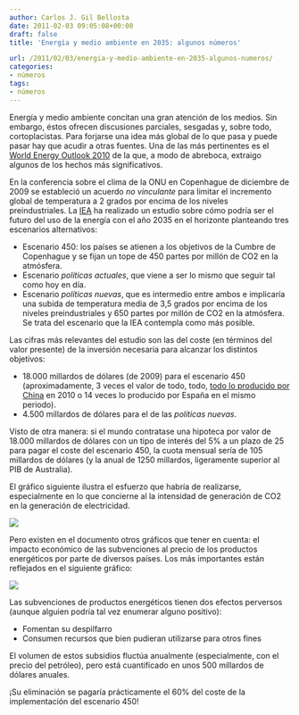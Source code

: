 ```yaml
---
author: Carlos J. Gil Bellosta
date: 2011-02-03 09:05:08+00:00
draft: false
title: 'Energía y medio ambiente en 2035: algunos números'

url: /2011/02/03/energia-y-medio-ambiente-en-2035-algunos-numeros/
categories:
- números
tags:
- números
---
```


Energía y medio ambiente concitan una gran atención de los medios. Sin embargo, éstos ofrecen discusiones parciales, sesgadas y, sobre todo, cortoplacistas. Para forjarse una idea más global de lo que pasa y puede pasar hay que acudir a otras fuentes. Una de las más pertinentes es el [World Energy Outlook 2010](http://www.worldenergyoutlook.org) de la que, a modo de abreboca, extraigo algunos de los hechos más significativos.

En la conferencia sobre el clima de la ONU en Copenhague de diciembre de 2009 se estableció un acuerdo _no vinculante_ para limitar el incremento global de temperatura a 2 grados por encima de los niveles preindustriales. La [IEA](http://www.iea.org/) ha realizado un estudio sobre cómo podría ser el futuro del uso de la energía con el año 2035 en el horizonte planteando tres escenarios alternativos:



* Escenario 450: los países se atienen a los objetivos de la Cumbre de Copenhague y se fijan un tope de 450 partes por millón de CO2 en la atmósfera.
* Escenario _políticas actuales_, que viene a ser lo mismo que seguir tal como hoy en día.
* Escenario _políticas nuevas_, que es intermedio entre ambos e implicaría una subida de temperatura media de 3,5 grados por encima de los niveles preindustriales y 650 partes por millón de CO2 en la atmósfera. Se trata del escenario que la IEA contempla como más posible.

Las cifras más relevantes del estudio son las del coste (en términos del valor presente) de la inversión necesaria para alcanzar los distintos objetivos:

* 18.000 millardos de dólares (de 2009) para el escenario 450 (aproximadamente, 3 veces el valor de todo, todo, [todo lo producido por China](http://es.wikipedia.org/wiki/Anexo:Pa%C3%ADses_por_PIB_%28nominal%29) en 2010 o 14 veces lo producido por España en el mismo periodo).
* 4.500 millardos de dólares para el de las _políticas nuevas_.

Visto de otra manera: si el mundo contratase una hipoteca por valor de 18.000 millardos de dólares con un tipo de interés del 5% a un plazo de 25 para pagar el coste del escenario 450, la cuota mensual sería de 105 millardos de dólares (y la anual de 1250 millardos, ligeramente superior al PIB de Australia).

El gráfico siguiente ilustra el esfuerzo que habría de realizarse, especialmente en lo que concierne al la intensidad de generación de CO2 en la generación de electricidad.


[![](/wp-uploads/2011/02/esfuerzo_escenario_450.png)
](/wp-uploads/2011/02/esfuerzo_escenario_450.png)


Pero existen en el documento otros gráficos que tener en cuenta: el impacto económico de las subvenciones al precio de los productos energéticos por parte de diversos países. Los más importantes están reflejados en el siguiente gráfico:


[![](/wp-uploads/2011/02/subvenciones_energia.png)
](/wp-uploads/2011/02/subvenciones_energia.png)


Las subvenciones de productos energéticos tienen dos efectos perversos (aunque alguien podría tal vez enumerar alguno positivo):



* Fomentan su despilfarro
* Consumen recursos que bien pudieran utilizarse para otros fines

El volumen de estos subsidios fluctúa anualmente (especialmente, con el precio del petróleo), pero está cuantificado en unos 500 millardos de dólares anuales.

¡Su eliminación se pagaría prácticamente el 60% del coste de la implementación del escenario 450!

